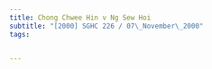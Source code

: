 ```yaml
---
title: Chong Chwee Hin v Ng Sew Hoi 
subtitle: "[2000] SGHC 226 / 07\_November\_2000"
tags:


---
```



